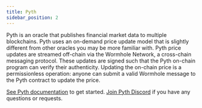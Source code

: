 ```yaml
---
title: Pyth
sidebar_position: 2
---
```


Pyth is an oracle that publishes financial market data to multiple blockchains. 
Pyth uses an on-demand price update model that is slightly different from other oracles you may be more familiar with.
Pyth price updates are streamed off-chain via the Wormhole Network, a cross-chain messaging protocol. These updates are signed such that the Pyth on-chain program can verify their authenticity. 
Updating the on-chain price is a permissionless operation: anyone can submit a valid Wormhole message to the Pyth contract to update the price.

[See Pyth documentation](https://docs.pyth.network/) to get started.
[Join Pyth Discord](https://discord.gg/invite/PythNetwork) if you have any questions or requests.
